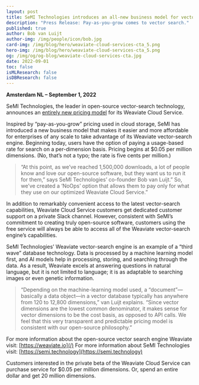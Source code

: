 ```yaml
---
layout: post
title: SeMI Technologies introduces an all-new business model for vector search
description: "Press Release: Pay-as-you-grow comes to vector search."
published: true
author: Bob van Luijt
author-img: /img/people/icon/bob.jpg
card-img: /img/blog/hero/weaviate-cloud-services-cta_5.png
hero-img: /img/blog/hero/weaviate-cloud-services-cta_5.png
og: /img/og/og-blog/weaviate-cloud-services-cta.jpg
date: 2022-09-01
toc: false
isMLResearch: false
isDBResearch: false
---
```


**Amsterdam NL – September 1, 2022**
 
SeMI Technologies, the leader in open-source vector-search technology, announces an [entirely new pricing model](/pricing.html) for its Weaviate Cloud Service.
 
Inspired by “pay-as-you-grow” pricing used in cloud storage, SeMI has introduced a new business model that makes it easier and more affordable for enterprises of any scale to take advantage of its Weaviate vector-search engine. Beginning today, users have the option of paying a usage-based rate for search on a per-dimension basis. Pricing begins at $0.05 per million dimensions. (No, that’s not a typo; the rate is five cents per million.)
   
> “At this point, as we’ve reached 1,500,000 downloads, a lot of people know and love our open-source software, but they want us to run it for them,” says SeMI Technologies’ co-founder Bob van Luijt.” So, we’ve created a ‘NoOps’ option that allows them to pay only for what they use on our optimized Weaviate Cloud Service.”
 
In addition to remarkably convenient access to the latest vector-search capabilities, Weaviate Cloud Service customers get dedicated customer support on a private Slack channel. However, consistent with SeMI’s commitment to creating truly open-source software, customers using the free service will always be able to access all of the Weaviate vector-search engine’s capabilities.
 
SeMI Technologies’ Weaviate vector-search engine is an example of a “third wave” database technology. Data is processed by a machine learning model first, and AI models help in processing, storing, and searching through the data. As a result, Weaviate excels at answering questions in natural language, but it is not limited to language; it is as adaptable to searching images or even genetic information.  
 
> “Depending on the machine-learning model used, a “document”—basically a data object—in a vector database typically has anywhere from 120 to 12,800 dimensions,” van Luijt explains. “Since vector dimensions are the lowest common denominator, it makes sense for vector dimensions to be the cost basis, as opposed to API calls. We feel that this very transparent and predictable pricing model is consistent with our open-source philosophy.”

For more information about the open-source vector search engine Weaviate visit: [https://weaviate.io](/)
For more information about SeMI Technologies visit: [https://semi.technology](https://semi.technology)
 
Customers interested in the private beta of the Weaviate Cloud Service can purchase service for $0.05 per million dimensions. Or, spend an entire dollar and get 20 million dimensions.
